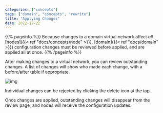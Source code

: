 ```yaml
---
categories: ["concepts"]
tags: ["domain", "concepts", "rewrite"]
title: "Applying Changes"
date: 2022-12-22
---
```


{{% pageinfo %}}
Because changes to a domain virtual network affect *all* [nodes]({{< ref "docs/concepts/node" >}}), [domain]({{< ref "docs/domain" >}}) configuration changes must be reviewed before applied, and are applied all at once.
{{% /pageinfo %}}


After making changes to a virtual network, you can review outstanding changes. A list of changes will show who made each change, with a before/after table if appropriate.


![img](/docs/domain/outstanding-changes.png)


Individual changes can be rejected by clicking the delete icon at the top. 


Once changes are applied, outstanding changes will disappear from the review page, and nodes will receive the configuration updates.